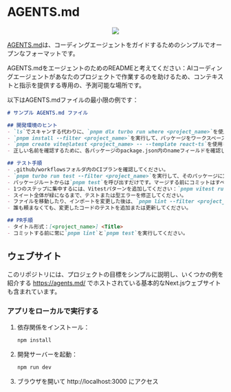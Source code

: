 # AGENTS.md

<p align="center">
  <img src="https://agents.md/og.png">
</p>

[AGENTS.md](https://agents.md)は、コーディングエージェントをガイドするためのシンプルでオープンなフォーマットです。

AGENTS.mdをエージェントのためのREADMEと考えてください：AIコーディングエージェントがあなたのプロジェクトで作業するのを助けるため、コンテキストと指示を提供する専用の、予測可能な場所です。

以下はAGENTS.mdファイルの最小限の例です：

```markdown
# サンプル AGENTS.md ファイル

## 開発環境のヒント
- `ls`でスキャンする代わりに、`pnpm dlx turbo run where <project_name>`を使用してパッケージにジャンプしてください。
- `pnpm install --filter <project_name>`を実行して、パッケージをワークスペースに追加し、Vite、ESLint、TypeScriptが認識できるようにしてください。
- `pnpm create vite@latest <project_name> -- --template react-ts`を使用して、TypeScriptチェック付きの新しいReact + Viteパッケージを立ち上げてください。
- 正しい名前を確認するために、各パッケージのpackage.json内のnameフィールドを確認してください—トップレベルのものはスキップしてください。

## テスト手順
- .github/workflowsフォルダ内のCIプランを確認してください。
- `pnpm turbo run test --filter <project_name>`を実行して、そのパッケージに定義されたすべてのチェックを実行してください。
- パッケージルートからは`pnpm test`を呼び出すだけです。マージする前にコミットはすべてのテストに合格する必要があります。
- 1つのステップに集中するには、Vitestパターンを追加してください：`pnpm vitest run -t "<test name>"`。
- スイート全体が緑になるまで、テストまたは型エラーを修正してください。
- ファイルを移動したり、インポートを変更した後は、`pnpm lint --filter <project_name>`を実行して、ESLintとTypeScriptルールがまだ通ることを確認してください。
- 誰も頼まなくても、変更したコードのテストを追加または更新してください。

## PR手順
- タイトル形式：[<project_name>] <Title>
- コミットする前に常に`pnpm lint`と`pnpm test`を実行してください。
```

## ウェブサイト

このリポジトリには、プロジェクトの目標をシンプルに説明し、いくつかの例を紹介する https://agents.md/ でホストされている基本的なNext.jsウェブサイトも含まれています。

### アプリをローカルで実行する
1. 依存関係をインストール：
   ```bash
   npm install
   ```
2. 開発サーバーを起動：
   ```bash
   npm run dev
   ```
3. ブラウザを開いて http://localhost:3000 にアクセス